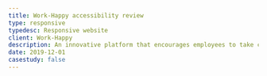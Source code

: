 ```yaml
---
title: Work-Happy accessibility review
type: responsive
typedesc: Responsive website
client: Work-Happy
description: An innovative platform that encourages employees to take control of their happiness at work through guided reflections. I performed an accessibility audit and delivered a prioritised list of issues and recommendations.
date: 2019-12-01
casestudy: false
---
```

